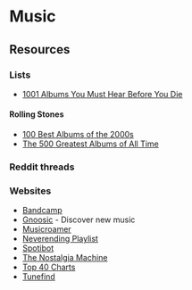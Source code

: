 # Music

##

## Resources

### Lists

* [1001 Albums You Must Hear Before You Die](https://www.listchallenges.com/1001-albums-you-must-hear-before-you-die-2016)

#### Rolling Stones

* [100 Best Albums of the 2000s](https://www.rollingstone.com/music/music-lists/100-best-albums-of-the-2000s-153375/)
* [The 500 Greatest Albums of All Time](https://www.rollingstone.com/music/music-lists/best-albums-of-all-time-1062063/)

### Reddit threads

### Websites

* [Bandcamp](https://bandcamp.com/)
* [Gnoosic](https://www.gnoosic.com/) - Discover new music
* [Musicroamer](https://www.musicroamer.com/)
* [Neverending Playlist](https://neverendingplaylist.com/)
* [Spotibot](https://www.spotibot.com/)
* [The Nostalgia Machine](https://thenostalgiamachine.com/)
* [Top 40 Charts](https://top40-charts.com/)
* [Tunefind](https://top40-charts.com/)

